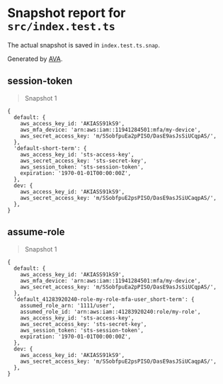 # Snapshot report for `src/index.test.ts`

The actual snapshot is saved in `index.test.ts.snap`.

Generated by [AVA](https://avajs.dev).

## session-token

> Snapshot 1

    {
      default: {
        aws_access_key_id: 'AKIASS91kS9',
        aws_mfa_device: 'arn:aws:iam::11941284501:mfa/my-device',
        aws_secret_access_key: 'm/SSobfpuEa2pPISO/DasE9asJsSiUCqpAS/',
      },
      'default-short-term': {
        aws_access_key_id: 'sts-access-key',
        aws_secret_access_key: 'sts-secret-key',
        aws_session_token: 'sts-session-token',
        expiration: '1970-01-01T00:00:00Z',
      },
      dev: {
        aws_access_key_id: 'AKIASS91kS9',
        aws_secret_access_key: 'm/SSobfpuE2psPISO/DasE9asJSiUCaqpAS/',
      },
    }

## assume-role

> Snapshot 1

    {
      default: {
        aws_access_key_id: 'AKIASS91kS9',
        aws_mfa_device: 'arn:aws:iam::11941284501:mfa/my-device',
        aws_secret_access_key: 'm/SSobfpuEa2pPISO/DasE9asJsSiUCqpAS/',
      },
      'default_41283920240-role-my-role-mfa-user_short-term': {
        assumed_role_arn: '1111/user',
        assumed_role_id: 'arn:aws:iam::41283920240:role/my-role',
        aws_access_key_id: 'sts-access-key',
        aws_secret_access_key: 'sts-secret-key',
        aws_session_token: 'sts-session-token',
        expiration: '1970-01-01T00:00:00Z',
      },
      dev: {
        aws_access_key_id: 'AKIASS91kS9',
        aws_secret_access_key: 'm/SSobfpuE2psPISO/DasE9asJSiUCaqpAS/',
      },
    }

